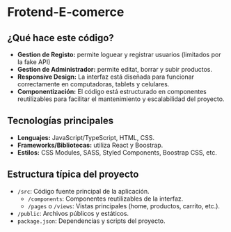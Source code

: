 # Frotend-E-comerce


## ¿Qué hace este código?
- **Gestion de Registo:** permite loguear y registrar usuarios (limitados por la fake API) 
- **Gestion de Administrador:** permite editat, borrar y subir productos.
- **Responsive Design:** La interfaz está diseñada para funcionar correctamente en computadoras, tablets y celulares.
- **Componentización:** El código está estructurado en componentes reutilizables para facilitar el mantenimiento y escalabilidad del proyecto.

## Tecnologías principales

- **Lenguajes:** JavaScript/TypeScript, HTML, CSS.
- **Frameworks/Bibliotecas:** utiliza React y Boostrap.
- **Estilos:** CSS Modules, SASS, Styled Components, Boostrap CSS, etc.

## Estructura típica del proyecto

- `/src`: Código fuente principal de la aplicación.
  - `/components`: Componentes reutilizables de la interfaz.
  - `/pages` o `/views`: Vistas principales (home, productos, carrito, etc.).
- `/public`: Archivos públicos y estáticos.
- `package.json`: Dependencias y scripts del proyecto.

